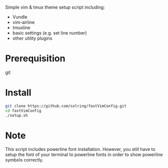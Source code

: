 Simple vim & tmux theme setup script including:
- Vundle
- vim-airline
- tmuxline
- basic settings (e.g. set line number)
- other utility plugins 

Prerequisition
==============
git

Install
=======
``` sh
git clone https://github.com/solring/fastVimConfig.git
cd fastVimConfig
./setup.sh
```

Note
====
This script includes powerline font installation.
However, you still have to setup the font of your terminal to powerline fonts
in order to show powerline symbols correctly.

